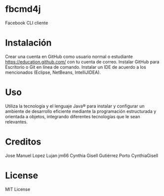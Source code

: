 # fbcmd4j
  Facebook CLI cliente
  
# Instalación
Crear una cuenta en GitHub como usuario normal o estudiante
https://education.github.com/ con tu cuenta de correo.
Instalar GitHub para Escritorio o Git en línea de comando.
Instalar un IDE de acuerdo a los mencionados (Eclipse, NetBeans, IntelliJIDEA).

# Uso
Utiliza la tecnología y el lenguaje Java® para instalar y configurar un
ambiente de desarrollo eficiente mediante la programación estructurada y orientada a
objetos, integrando diferentes tecnologías que le sean relevantes.


# Creditos
Jose Manuel Lopez Lujan
jm66
Cynthia Gisell Gutiérrez Porto
CynthiaGisell

# License
MIT License
